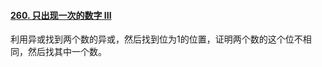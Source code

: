 #### [260. 只出现一次的数字 III](https://leetcode-cn.com/problems/single-number-iii/)

利用异或找到两个数的异或，然后找到位为1的位置，证明两个数的这个位不相同，然后找其中一个数。

